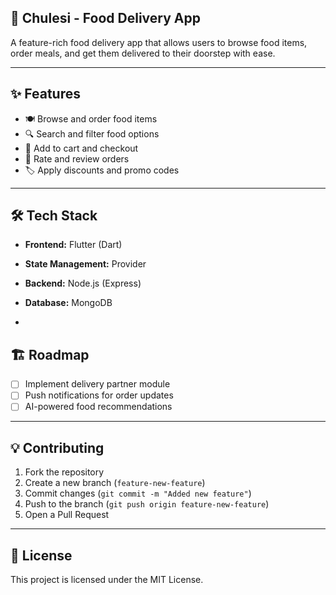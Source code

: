 ## 🍔 Chulesi - Food Delivery App

A feature-rich food delivery app that allows users to browse food items, order meals, and get them delivered to their doorstep with ease.

---

## ✨ Features

- 🍽️ Browse and order food items  
- 🔍 Search and filter food options  
- 🛒 Add to cart and checkout   
- 🌟 Rate and review orders  
- 🏷️ Apply discounts and promo codes  

---


## 🛠️ Tech Stack

- **Frontend:** Flutter (Dart)  
- **State Management:** Provider  
- **Backend:** Node.js (Express)  
- **Database:** MongoDB  

-

## 🏗️ Roadmap

- [ ] Implement delivery partner module  
- [ ] Push notifications for order updates  
- [ ] AI-powered food recommendations  

---

## 💡 Contributing

1. Fork the repository  
2. Create a new branch (`feature-new-feature`)  
3. Commit changes (`git commit -m "Added new feature"`)  
4. Push to the branch (`git push origin feature-new-feature`)  
5. Open a Pull Request  

---

## 📜 License

This project is licensed under the MIT License.
